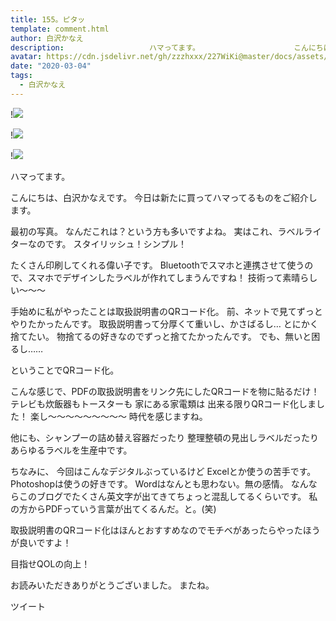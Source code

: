 ```yaml
---
title: 155。ピタッ
template: comment.html
author: 白沢かなえ
description:                   ハマってます。                     こんにちは、白沢かなえです。    今日は新たに買ってハマってるものをご紹介します。              最初の写真。  なんだこれは？という方も多いですよね...
avatar: https://cdn.jsdelivr.net/gh/zzzhxxx/227WiKi@master/docs/assets/photo/avatar/kanae.jpg
date: "2020-03-04"
tags:
  - 白沢かなえ
---
```


!![](https://cdn.jsdelivr.net/gh/227WiKi/227WiKi-image@master/blog-image/kanae-2020-03-04_1.jpg)

!![](https://cdn.jsdelivr.net/gh/227WiKi/227WiKi-image@master/blog-image/kanae-2020-03-04_2.jpg)

!![](https://cdn.jsdelivr.net/gh/227WiKi/227WiKi-image@master/blog-image/kanae-2020-03-04_3.jpg)





ハマってます。


   こんにちは、白沢かなえです。    今日は新たに買ってハマってるものをご紹介します。

  最初の写真。  なんだこれは？という方も多いですよね。
  実はこれ、ラベルライターなのです。  スタイリッシュ！シンプル！



   たくさん印刷してくれる偉い子です。
Bluetoothでスマホと連携させて使うので、スマホでデザインしたラベルが作れてしまうんですね！    技術って素晴らしい〜〜〜



手始めに私がやったことは取扱説明書のQRコード化。  前、ネットで見てずっとやりたかったんです。
  取扱説明書って分厚くて重いし、かさばるし…  とにかく捨てたい。
  物捨てるの好きなのでずっと捨てたかったんです。  でも、無いと困るし……



  ということでQRコード化。

 こんな感じで、PDFの取扱説明書をリンク先にしたQRコードを物に貼るだけ！
 テレビも炊飯器もトースターも 家にある家電類は 出来る限りQRコード化しました！
 楽し〜〜〜〜〜〜〜〜〜
  時代を感じますね。

 他にも、シャンプーの詰め替え容器だったり 整理整頓の見出しラベルだったり あらゆるラベルを生産中です。

 ちなみに、  今回はこんなデジタルぶっているけど Excelとか使うの苦手です。 Photoshopは使うの好きです。 Wordはなんとも思わない。無の感情。    なんならこのブログでたくさん英文字が出てきてちょっと混乱してるくらいです。  私の方からPDFっていう言葉が出てくるんだ。と。(笑)

   取扱説明書のQRコード化はほんとおすすめなのでモチベがあったらやったほうが良いですよ！

目指せQOLの向上！

お読みいただきありがとうございました。  またね。


ツイート



